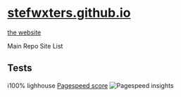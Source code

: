 # [stefwxters.github.io](/)
[the website](https://stefwxters.github.io)

Main Repo Site List
## Tests
:information_source:100% lighhouse 
[Pagespeed score]([https://pagespeed.web.dev/analysis/https-stefwxters-github-io/zjazelsuw8?form_factor=mobile](https://pagespeed.web.dev/analysis/https-stefwxters-github-io/hsifak9pa9?form_factor=mobile))
![Pagespeed insights](images/image.avif)

